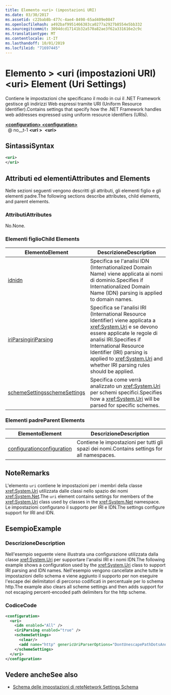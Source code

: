 ```yaml
---
title: Elemento <uri> (impostazioni URI)
ms.date: 03/30/2017
ms.assetid: c22bab8b-477c-4ae4-8498-65ad409e0847
ms.openlocfilehash: a492baf9951466383ca0277a2927b8554e5bb332
ms.sourcegitcommit: 3094dcd17141b32a570a82ae3f62a331616e2c9c
ms.translationtype: MT
ms.contentlocale: it-IT
ms.lasthandoff: 10/01/2019
ms.locfileid: "71697445"
---
```

# <a name="uri-element-uri-settings"></a><span data-ttu-id="51d17-102">Elemento > \<uri (impostazioni URI)</span><span class="sxs-lookup"><span data-stu-id="51d17-102">\<uri> Element (Uri Settings)</span></span>
<span data-ttu-id="51d17-103">Contiene le impostazioni che specificano il modo in cui il .NET Framework gestisce gli indirizzi Web espressi tramite URI (Uniform Resource Identifier).</span><span class="sxs-lookup"><span data-stu-id="51d17-103">Contains settings that specify how the .NET Framework handles web addresses expressed using uniform resource identifiers (URIs).</span></span>  
  
[<span data-ttu-id="51d17-104"> **\<configuration>** </span><span class="sxs-lookup"><span data-stu-id="51d17-104">**\<configuration>**</span></span>](../configuration-element.md)  
<span data-ttu-id="51d17-105">&nbsp; @ no__t-1 **\<uri >**</span><span class="sxs-lookup"><span data-stu-id="51d17-105">&nbsp;&nbsp;**\<uri>**</span></span>  
  
## <a name="syntax"></a><span data-ttu-id="51d17-106">Sintassi</span><span class="sxs-lookup"><span data-stu-id="51d17-106">Syntax</span></span>  
  
```xml  
<uri>  
</uri>  
```  
  
## <a name="attributes-and-elements"></a><span data-ttu-id="51d17-107">Attributi ed elementi</span><span class="sxs-lookup"><span data-stu-id="51d17-107">Attributes and Elements</span></span>  
 <span data-ttu-id="51d17-108">Nelle sezioni seguenti vengono descritti gli attributi, gli elementi figlio e gli elementi padre.</span><span class="sxs-lookup"><span data-stu-id="51d17-108">The following sections describe attributes, child elements, and parent elements.</span></span>  
  
### <a name="attributes"></a><span data-ttu-id="51d17-109">Attributi</span><span class="sxs-lookup"><span data-stu-id="51d17-109">Attributes</span></span>  
 <span data-ttu-id="51d17-110">No.</span><span class="sxs-lookup"><span data-stu-id="51d17-110">None.</span></span>  
  
### <a name="child-elements"></a><span data-ttu-id="51d17-111">Elementi figlio</span><span class="sxs-lookup"><span data-stu-id="51d17-111">Child Elements</span></span>  
  
|<span data-ttu-id="51d17-112">**Elemento**</span><span class="sxs-lookup"><span data-stu-id="51d17-112">**Element**</span></span>|<span data-ttu-id="51d17-113">**Descrizione**</span><span class="sxs-lookup"><span data-stu-id="51d17-113">**Description**</span></span>|  
|-----------------|---------------------|  
|[<span data-ttu-id="51d17-114">idn</span><span class="sxs-lookup"><span data-stu-id="51d17-114">idn</span></span>](idn-element-uri-settings.md)|<span data-ttu-id="51d17-115">Specifica se l'analisi IDN (Internationalized Domain Name) viene applicata ai nomi di dominio.</span><span class="sxs-lookup"><span data-stu-id="51d17-115">Specifies if Internationalized Domain Name (IDN) parsing is applied to domain names.</span></span>|  
|[<span data-ttu-id="51d17-116">iriParsing</span><span class="sxs-lookup"><span data-stu-id="51d17-116">iriParsing</span></span>](iriparsing-element-uri-settings.md)|<span data-ttu-id="51d17-117">Specifica se l'analisi IRI (International Resource Identifier) viene applicata a <xref:System.Uri> e se devono essere applicate le regole di analisi IRI.</span><span class="sxs-lookup"><span data-stu-id="51d17-117">Specifies if International Resource Identifier (IRI) parsing is applied to <xref:System.Uri> and whether IRI parsing rules should be applied.</span></span>|  
|[<span data-ttu-id="51d17-118">schemeSettings</span><span class="sxs-lookup"><span data-stu-id="51d17-118">schemeSettings</span></span>](schemesettings-element-uri-settings.md)|<span data-ttu-id="51d17-119">Specifica come verrà analizzato un <xref:System.Uri> per schemi specifici.</span><span class="sxs-lookup"><span data-stu-id="51d17-119">Specifies how a <xref:System.Uri> will be parsed for specific schemes.</span></span>|  
  
### <a name="parent-elements"></a><span data-ttu-id="51d17-120">Elementi padre</span><span class="sxs-lookup"><span data-stu-id="51d17-120">Parent Elements</span></span>  
  
|<span data-ttu-id="51d17-121">**Elemento**</span><span class="sxs-lookup"><span data-stu-id="51d17-121">**Element**</span></span>|<span data-ttu-id="51d17-122">**Descrizione**</span><span class="sxs-lookup"><span data-stu-id="51d17-122">**Description**</span></span>|  
|-----------------|---------------------|  
|[<span data-ttu-id="51d17-123">configuration</span><span class="sxs-lookup"><span data-stu-id="51d17-123">configuration</span></span>](../configuration-element.md)|<span data-ttu-id="51d17-124">Contiene le impostazioni per tutti gli spazi dei nomi.</span><span class="sxs-lookup"><span data-stu-id="51d17-124">Contains settings for all namespaces.</span></span>|  
  
## <a name="remarks"></a><span data-ttu-id="51d17-125">Note</span><span class="sxs-lookup"><span data-stu-id="51d17-125">Remarks</span></span>  
 <span data-ttu-id="51d17-126">L'elemento `uri` contiene le impostazioni per i membri della classe <xref:System.Uri> utilizzata dalle classi nello spazio dei nomi <xref:System.Net>.</span><span class="sxs-lookup"><span data-stu-id="51d17-126">The `uri` element contains settings for members of the <xref:System.Uri> class used by classes in the <xref:System.Net> namespace.</span></span> <span data-ttu-id="51d17-127">Le impostazioni configurano il supporto per IRI e IDN.</span><span class="sxs-lookup"><span data-stu-id="51d17-127">The settings configure support for IRI and IDN.</span></span>  
  
## <a name="example"></a><span data-ttu-id="51d17-128">Esempio</span><span class="sxs-lookup"><span data-stu-id="51d17-128">Example</span></span>  
  
### <a name="description"></a><span data-ttu-id="51d17-129">Descrizione</span><span class="sxs-lookup"><span data-stu-id="51d17-129">Description</span></span>  
 <span data-ttu-id="51d17-130">Nell'esempio seguente viene illustrata una configurazione utilizzata dalla classe <xref:System.Uri> per supportare l'analisi IRI e i nomi IDN.</span><span class="sxs-lookup"><span data-stu-id="51d17-130">The following example shows a configuration used by the <xref:System.Uri> class to support IRI parsing and IDN names.</span></span> <span data-ttu-id="51d17-131">Nell'esempio vengono cancellate anche tutte le impostazioni dello schema e viene aggiunto il supporto per non eseguire l'escape dei delimitatori di percorso codificati in percentuale per lo schema http.</span><span class="sxs-lookup"><span data-stu-id="51d17-131">The example also clears all scheme settings and then adds support for not escaping percent-encoded path delimiters for the http scheme.</span></span>  
  
### <a name="code"></a><span data-ttu-id="51d17-132">Codice</span><span class="sxs-lookup"><span data-stu-id="51d17-132">Code</span></span>  
  
```xml  
<configuration>  
  <uri>  
    <idn enabled="All" />  
    <iriParsing enabled="true" />  
    <schemeSettings>  
      <clear/>  
      <add name="http" genericUriParserOptions="DontUnescapePathDotsAndSlashes"/>  
    </schemeSettings>  
  </uri>  
</configuration>  
```  
  
## <a name="see-also"></a><span data-ttu-id="51d17-133">Vedere anche</span><span class="sxs-lookup"><span data-stu-id="51d17-133">See also</span></span>

- [<span data-ttu-id="51d17-134">Schema delle impostazioni di rete</span><span class="sxs-lookup"><span data-stu-id="51d17-134">Network Settings Schema</span></span>](index.md)
